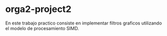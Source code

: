 # orga2-project2
En este trabajo practico consiste en implementar filtros graficos utilizando el modelo de procesamiento SIMD. 
